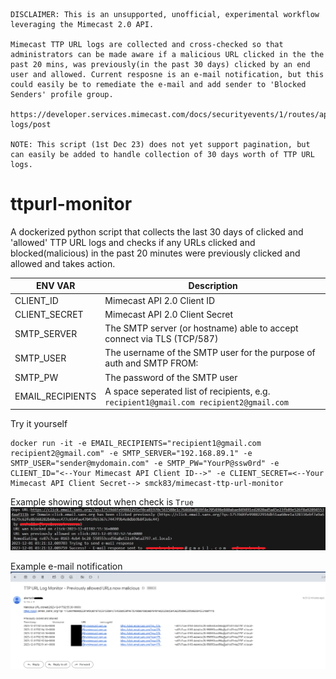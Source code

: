 ````
DISCLAIMER: This is an unsupported, unofficial, experimental workflow leveraging the Mimecast 2.0 API.

Mimecast TTP URL logs are collected and cross-checked so that administrators can be made aware if a malicious URL clicked in the the past 20 mins, was previously(in the past 30 days) clicked by an end user and allowed. Current resposne is an e-mail notification, but this could easily be to remediate the e-mail and add sender to 'Blocked Senders' profile group.

https://developer.services.mimecast.com/docs/securityevents/1/routes/api/ttp/url/get-logs/post

NOTE: This script (1st Dec 23) does not yet support pagination, but can easily be added to handle collection of 30 days worth of TTP URL logs.
````

# ttpurl-monitor
A dockerized python script that collects the last 30 days of clicked and 'allowed' TTP URL logs and checks if any URLs clicked and blocked(malicious) in the past 20 minutes were previously clicked and allowed and takes action.

| ENV VAR     | Description |
| ----------- | ----------- |
| CLIENT_ID | Mimecast API 2.0 Client ID |
| CLIENT_SECRET | Mimecast API 2.0 Client Secret |
| SMTP_SERVER   | The SMTP server (or hostname) able to accept connect via TLS (TCP/587)       |
| SMTP_USER   | The username of the SMTP user for the purpose of auth and SMTP FROM:        |
| SMTP_PW   | The password of the SMTP user        |
| EMAIL_RECIPIENTS      | A space seperated list of recipients, e.g. `recipient1@gmail.com recipient2@gmail.com`       |


Try it yourself
````
docker run -it -e EMAIL_RECIPIENTS="recipient1@gmail.com recipient2@gmail.com" -e SMTP_SERVER="192.168.89.1" -e SMTP_USER="sender@mydomain.com" -e SMTP_PW="YourP@ssw0rd" -e CLIENT_ID="<--Your Mimecast API Client ID-->" -e CLIENT_SECRET=<--Your Mimecast API Client Secret--> smck83/mimecast-ttp-url-monitor
````

Example showing stdout when check is `True`
![Example behaviour when a URL previously allowed is recently considered malicious](https://github.com/mimecast-scott/ttpurl-monitor/blob/main/ttpurlmonitor.png?raw=true)

Example e-mail notification
![Example E-mail response](https://github.com/mimecast-scott/ttpurl-monitor/blob/main/ttpurlmonitorEmail2.png?raw=true)
